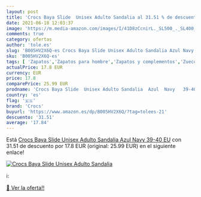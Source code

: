 ```yaml
---
layout: post
title: 'Crocs Baya Slide  Unisex Adulto Sandalia al 31.51 % de descuento'
date: 2021-06-18 12:03:37
image: 'https://m.media-amazon.com/images/I/41D8zCcnirL._SL500_._SL400_.jpg'
comments: true
category: ofertas
author: 'tole.es'
slug: 'B005HV2X6Q-es Crocs Baya Slide Unisex Adulto Sandalia Azul Navy 39-40 EU'
sku: 'B005HV2X6Q-es'
tags: [ 'Zapatos','Zapatos para hombre','Zapatos y complementos','Zuecos y mules para hombre','crocs','sandalia', ]
actualPrice: 17.8 EUR
currency: EUR
price: 17.8
comparePrice: 25.99 EUR
prodname: 'Crocs Baya Slide  Unisex Adulto Sandalia  Azul  Navy   39-40 EU'
country: 'es'
flag: '🇪🇸'
brand: 'Crocs'
buyurl: 'https://www.amazon.es/dp/B005HV2X6Q/?tag=tolees-21'
descuento: '31.51'
average: '17.84'
---
```


Está [Crocs Baya Slide  Unisex Adulto Sandalia  Azul  Navy   39-40 EU](https://www.amazon.es/dp/B005HV2X6Q/?tag=tolees-21) con 31.51 de descuento por 17.8 EUR (original: 25.99 EUR) en el siguiente enlace!

[![Crocs Baya Slide  Unisex Adulto Sandalia](https://m.media-amazon.com/images/I/41D8zCcnirL._SL500_._SL400_.jpg)](https://www.amazon.es/dp/B005HV2X6Q/?tag=tolees-21)

ℹ️:


[🛒 Ver la oferta!!](https://www.amazon.es/dp/B005HV2X6Q/?tag=tolees-21)
